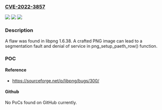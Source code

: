 ### [CVE-2022-3857](https://cve.mitre.org/cgi-bin/cvename.cgi?name=CVE-2022-3857)
![](https://img.shields.io/static/v1?label=Product&message=libpng&color=blue)
![](https://img.shields.io/static/v1?label=Version&message=n%2Fa&color=blue)
![](https://img.shields.io/static/v1?label=Vulnerability&message=CWE-476&color=brighgreen)

### Description

A flaw was found in libpng 1.6.38. A crafted PNG image can lead to a segmentation fault and denial of service in png_setup_paeth_row() function.

### POC

#### Reference
- https://sourceforge.net/p/libpng/bugs/300/

#### Github
No PoCs found on GitHub currently.

